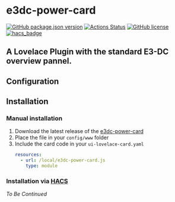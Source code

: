 # e3dc-power-card
[![GitHub package.json version](https://img.shields.io/github/package-json/v/JonahKr/e3dc-power-card)](https://github.com/JonahKr/e3dc-power-card/blob/master/VERSION)
[![Actions Status](https://github.com/JonahKr/e3dc-power-card/workflows/Tests/badge.svg)](https://github.com/Jonah/e3dc-power-card/actions)
[![GitHub license](https://img.shields.io/github/license/JonahKr/e3dc-power-card)](https://img.shields.io/github/license/JonahKr/e3dc-power-card/blob/master/LICENSE) 
[![hacs_badge](https://img.shields.io/badge/HACS-Custom-orange.svg)](https://github.com/custom-components/hacs)

A Lovelace Plugin with the standard E3-DC overview pannel.
---
## Configuration

## Installation

### Manual installation
1. Download the latest release of the [e3dc-power-card](http://www.github.com/JonahKr/e3dc-power-card/releases/latest/download/e3dc-card.js)
2. Place the file in your `config/www` folder
3. Include the card code in your `ui-lovelace-card.yaml`
    ```yaml
    resources:
      - url: /local/e3dc-power-card.js
        type: module
    ```

### Installation via [HACS](https://hacs.xyz/)
*To Be Continued*